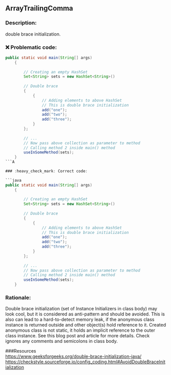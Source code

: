 ## ArrayTrailingComma

### Description:

double brace initialization.


### :x: Problematic code:

```java
public static void main(String[] args)
    {
 
        // Creating an empty HashSet
        Set<String> sets = new HashSet<String>()
 
        // Double brace
        {
            {
                // Adding elements to above HashSet
                // This is double brace initialization
                add("one");
                add("two");
                add("three");
            }
        };
 
        // ...
        // Now pass above collection as parameter to method
        // Calling method 2 inside main() method
        useInSomeMethod(sets);
    }
```A

### :heavy_check_mark: Correct code:

```java
public static void main(String[] args)
    {
 
        // Creating an empty HashSet
        Set<String> sets = new HashSet<String>()
 
        // Double brace
        {
            {
                // Adding elements to above HashSet
                // This is double brace initialization
                add("one");
                add("two");
                add("three");
            }
        };
 
        // ...
        // Now pass above collection as parameter to method
        // Calling method 2 inside main() method
        useInSomeMethod(sets);
    }
```

### Rationale:

Double brace initialization (set of Instance Initializers in class body) may look cool, but it is considered as anti-pattern and should be avoided. This is also can lead to a hard-to-detect memory leak, if the anonymous class instance is returned outside and other object(s) hold reference to it. Created anonymous class is not static, it holds an implicit reference to the outer class instance. See this blog post and article for more details. Check ignores any comments and semicolons in class body.

###Resources  
https://www.geeksforgeeks.org/double-brace-initialization-java/ 
https://checkstyle.sourceforge.io/config_coding.html#AvoidDoubleBraceInitialization



